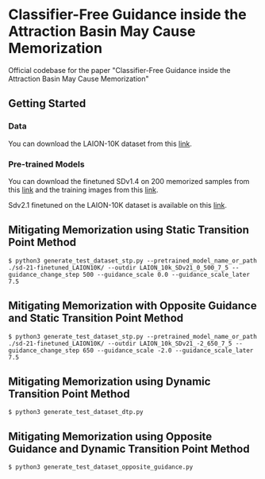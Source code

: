 # Classifier-Free Guidance inside the Attraction Basin May Cause Memorization
Official codebase for the paper "Classifier-Free Guidance inside the Attraction Basin May Cause Memorization"

## Getting Started

### Data
You can download the LAION-10K dataset from this [link](https://drive.google.com/drive/folders/1TT1x1yT2B-mZNXuQPg7gqAhxN_fWCD__?usp=sharing). 

### Pre-trained Models
You can download the finetuned SDv1.4 on 200 memorized samples from this [link](https://drive.google.com/drive/folders/1XiYtYySpTUmS_9OwojNo4rsPbkfCQKBl) and the training images from this [link](https://drive.google.com/drive/folders/1oQ49pO9gwwMNurxxVw7jwlqHswzj6Xbd). 

Sdv2.1 finetuned on the LAION-10K dataset is available on this [link](https://drive.google.com/file/d/1sNBcLASudpz09lvOghdMlKXTqwFLEh37/view?usp=share_link).

## Mitigating Memorization using Static Transition Point Method

```
$ python3 generate_test_dataset_stp.py --pretrained_model_name_or_path ./sd-21-finetuned_LAION10K/ --outdir LAION_10k_SDv21_0_500_7_5 --guidance_change_step 500 --guidance_scale 0.0 --guidance_scale_later 7.5
```

## Mitigating Memorization with Opposite Guidance and Static Transition Point Method

```
$ python3 generate_test_dataset_stp.py --pretrained_model_name_or_path ./sd-21-finetuned_LAION10K/ --outdir LAION_10k_SDv21_-2_650_7_5 --guidance_change_step 650 --guidance_scale -2.0 --guidance_scale_later 7.5
```


## Mitigating Memorization using Dynamic Transition Point Method

```
$ python3 generate_test_dataset_dtp.py 
```


## Mitigating Memorization using Opposite Guidance and Dynamic Transition Point Method

```
$ python3 generate_test_dataset_opposite_guidance.py 
```


